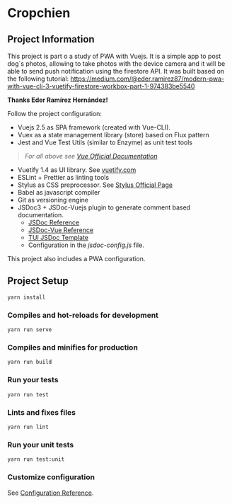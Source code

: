 # Cropchien

## Project Information

This project is part o a study of PWA with Vuejs. It is a simple app to post dog`s photos, allowing to take photos with the  device camera and it will be able to send push notification using the firestore API. It was built based on the following tutorial: https://medium.com/@eder.ramirez87/modern-pwa-with-vue-cli-3-vuetify-firestore-workbox-part-1-974383be5540

**Thanks Eder Ramírez Hernández!**

Follow the project configuration:

* Vuejs 2.5 as SPA framework (created with Vue-CLI).
* Vuex as a state management library (store) based on Flux pattern
* Jest and Vue Test Utils (similar to Enzyme) as unit test tools
>*For all above see [Vue Official Documentation](https://vuejs.org/)*
* Vuetify 1.4 as UI library. See [vuetify.com](https://vuetifyjs.com/pt-BR/)
* ESLint + Prettier as linting tools
* Stylus as CSS preprocessor. See [Stylus Official Page](http://stylus-lang.com/)
* Babel as javascript compiler
* Git as versioning engine
* JSDoc3 + JSDoc-Vuejs plugin to generate comment based documentation.
  * [JSDoc Reference](http://usejsdoc.org/index.html)
  * [JSDoc-Vue Reference](https://yarnpkg.com/pt-BR/package/jsdoc-vuejs)
  * [TUI JSDoc Template](https://github.com/nhnent/tui.jsdoc-template)
  * Configuration in the *jsdoc-config.js* file.

This project also includes a PWA configuration.

## Project Setup
```
yarn install
```

### Compiles and hot-reloads for development
```
yarn run serve
```

### Compiles and minifies for production
```
yarn run build
```

### Run your tests
```
yarn run test
```

### Lints and fixes files
```
yarn run lint
```

### Run your unit tests
```
yarn run test:unit
```

### Customize configuration
See [Configuration Reference](https://cli.vuejs.org/config/).
